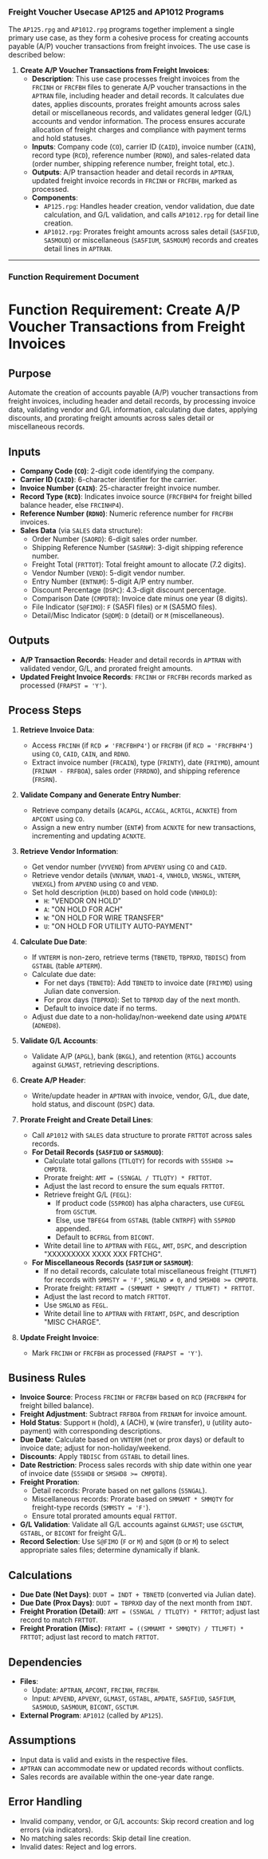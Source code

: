 ### **Freight Voucher Usecase AP125 and AP1012 Programs**

The `AP125.rpg` and `AP1012.rpg` programs together implement a single primary use case, as they form a cohesive process for creating accounts payable (A/P) voucher transactions from freight invoices. The use case is described below:

1. **Create A/P Voucher Transactions from Freight Invoices**:
   - **Description**: This use case processes freight invoices from the `FRCINH` or `FRCFBH` files to generate A/P voucher transactions in the `APTRAN` file, including header and detail records. It calculates due dates, applies discounts, prorates freight amounts across sales detail or miscellaneous records, and validates general ledger (G/L) accounts and vendor information. The process ensures accurate allocation of freight charges and compliance with payment terms and hold statuses.
   - **Inputs**: Company code (`CO`), carrier ID (`CAID`), invoice number (`CAIN`), record type (`RCD`), reference number (`RDNO`), and sales-related data (order number, shipping reference number, freight total, etc.).
   - **Outputs**: A/P transaction header and detail records in `APTRAN`, updated freight invoice records in `FRCINH` or `FRCFBH`, marked as processed.
   - **Components**:
     - `AP125.rpg`: Handles header creation, vendor validation, due date calculation, and G/L validation, and calls `AP1012.rpg` for detail line creation.
     - `AP1012.rpg`: Prorates freight amounts across sales detail (`SA5FIUD`, `SA5MOUD`) or miscellaneous (`SA5FIUM`, `SA5MOUM`) records and creates detail lines in `APTRAN`.

---

### **Function Requirement Document**



# Function Requirement: Create A/P Voucher Transactions from Freight Invoices

## **Purpose**
Automate the creation of accounts payable (A/P) voucher transactions from freight invoices, including header and detail records, by processing invoice data, validating vendor and G/L information, calculating due dates, applying discounts, and prorating freight amounts across sales detail or miscellaneous records.

## **Inputs**
- **Company Code (`CO`)**: 2-digit code identifying the company.
- **Carrier ID (`CAID`)**: 6-character identifier for the carrier.
- **Invoice Number (`CAIN`)**: 25-character freight invoice number.
- **Record Type (`RCD`)**: Indicates invoice source (`FRCFBHP4` for freight billed balance header, else `FRCINHP4`).
- **Reference Number (`RDNO`)**: Numeric reference number for `FRCFBH` invoices.
- **Sales Data** (via `SALES` data structure):
  - Order Number (`SAORD`): 6-digit sales order number.
  - Shipping Reference Number (`SASRN#`): 3-digit shipping reference number.
  - Freight Total (`FRTTOT`): Total freight amount to allocate (7.2 digits).
  - Vendor Number (`VEND`): 5-digit vendor number.
  - Entry Number (`ENTNUM`): 5-digit A/P entry number.
  - Discount Percentage (`DSPC`): 4.3-digit discount percentage.
  - Comparison Date (`CMPDT8`): Invoice date minus one year (8 digits).
  - File Indicator (`S@FIMO`): `F` (SA5FI files) or `M` (SA5MO files).
  - Detail/Misc Indicator (`S@DM`): `D` (detail) or `M` (miscellaneous).

## **Outputs**
- **A/P Transaction Records**: Header and detail records in `APTRAN` with validated vendor, G/L, and prorated freight amounts.
- **Updated Freight Invoice Records**: `FRCINH` or `FRCFBH` records marked as processed (`FRAPST = 'Y'`).

## **Process Steps**
1. **Retrieve Invoice Data**:
   - Access `FRCINH` (if `RCD ≠ 'FRCFBHP4'`) or `FRCFBH` (if `RCD = 'FRCFBHP4'`) using `CO`, `CAID`, `CAIN`, and `RDNO`.
   - Extract invoice number (`FRCAIN`), type (`FRINTY`), date (`FRIYMD`), amount (`FRINAM - FRFBOA`), sales order (`FRRDNO`), and shipping reference (`FRSRN`).

2. **Validate Company and Generate Entry Number**:
   - Retrieve company details (`ACAPGL`, `ACCAGL`, `ACRTGL`, `ACNXTE`) from `APCONT` using `CO`.
   - Assign a new entry number (`ENT#`) from `ACNXTE` for new transactions, incrementing and updating `ACNXTE`.

3. **Retrieve Vendor Information**:
   - Get vendor number (`VYVEND`) from `APVENY` using `CO` and `CAID`.
   - Retrieve vendor details (`VNVNAM`, `VNAD1-4`, `VNHOLD`, `VNSNGL`, `VNTERM`, `VNEXGL`) from `APVEND` using `CO` and `VEND`.
   - Set hold description (`HLDD`) based on hold code (`VNHOLD`):
     - `H`: "VENDOR ON HOLD"
     - `A`: "ON HOLD FOR ACH"
     - `W`: "ON HOLD FOR WIRE TRANSFER"
     - `U`: "ON HOLD FOR UTILITY AUTO-PAYMENT"

4. **Calculate Due Date**:
   - If `VNTERM` is non-zero, retrieve terms (`TBNETD`, `TBPRXD`, `TBDISC`) from `GSTABL` (table `APTERM`).
   - Calculate due date:
     - For net days (`TBNETD`): Add `TBNETD` to invoice date (`FRIYMD`) using Julian date conversion.
     - For prox days (`TBPRXD`): Set to `TBPRXD` day of the next month.
     - Default to invoice date if no terms.
   - Adjust due date to a non-holiday/non-weekend date using `APDATE` (`ADNED8`).

5. **Validate G/L Accounts**:
   - Validate A/P (`APGL`), bank (`BKGL`), and retention (`RTGL`) accounts against `GLMAST`, retrieving descriptions.

6. **Create A/P Header**:
   - Write/update header in `APTRAN` with invoice, vendor, G/L, due date, hold status, and discount (`DSPC`) data.

7. **Prorate Freight and Create Detail Lines**:
   - Call `AP1012` with `SALES` data structure to prorate `FRTTOT` across sales records.
   - **For Detail Records (`SA5FIUD` or `SA5MOUD`)**:
     - Calculate total gallons (`TTLQTY`) for records with `S5SHD8 >= CMPDT8`.
     - Prorate freight: `AMT = (S5NGAL / TTLQTY) * FRTTOT`.
     - Adjust the last record to ensure the sum equals `FRTTOT`.
     - Retrieve freight G/L (`FEGL`):
       - If product code (`S5PROD`) has alpha characters, use `CUFEGL` from `GSCTUM`.
       - Else, use `TBFEG4` from `GSTABL` (table `CNTRPF`) with `S5PROD` appended.
       - Default to `BCFRGL` from `BICONT`.
     - Write detail line to `APTRAN` with `FEGL`, `AMT`, `DSPC`, and description "XXXXXXXXX XXXX XXX FRTCHG".
   - **For Miscellaneous Records (`SA5FIUM` or `SA5MOUM`)**:
     - If no detail records, calculate total miscellaneous freight (`TTLMFT`) for records with `SMMSTY = 'F'`, `SMGLNO ≠ 0`, and `SMSHD8 >= CMPDT8`.
     - Prorate freight: `FRTAMT = (SMMAMT * SMMQTY / TTLMFT) * FRTTOT`.
     - Adjust the last record to match `FRTTOT`.
     - Use `SMGLNO` as `FEGL`.
     - Write detail line to `APTRAN` with `FRTAMT`, `DSPC`, and description "MISC CHARGE".

8. **Update Freight Invoice**:
   - Mark `FRCINH` or `FRCFBH` as processed (`FRAPST = 'Y'`).

## **Business Rules**
- **Invoice Source**: Process `FRCINH` or `FRCFBH` based on `RCD` (`FRCFBHP4` for freight billed balance).
- **Freight Adjustment**: Subtract `FRFBOA` from `FRINAM` for invoice amount.
- **Hold Status**: Support `H` (hold), `A` (ACH), `W` (wire transfer), `U` (utility auto-payment) with corresponding descriptions.
- **Due Date**: Calculate based on `VNTERM` (net or prox days) or default to invoice date; adjust for non-holiday/weekend.
- **Discounts**: Apply `TBDISC` from `GSTABL` to detail lines.
- **Date Restriction**: Process sales records with ship date within one year of invoice date (`S5SHD8` or `SMSHD8 >= CMPDT8`).
- **Freight Proration**:
  - Detail records: Prorate based on net gallons (`S5NGAL`).
  - Miscellaneous records: Prorate based on `SMMAMT * SMMQTY` for freight-type records (`SMMSTY = 'F'`).
  - Ensure total prorated amounts equal `FRTTOT`.
- **G/L Validation**: Validate all G/L accounts against `GLMAST`; use `GSCTUM`, `GSTABL`, or `BICONT` for freight G/L.
- **Record Selection**: Use `S@FIMO` (`F` or `M`) and `S@DM` (`D` or `M`) to select appropriate sales files; determine dynamically if blank.

## **Calculations**
- **Due Date (Net Days)**: `DUDT = INDT + TBNETD` (converted via Julian date).
- **Due Date (Prox Days)**: `DUDT = TBPRXD` day of the next month from `INDT`.
- **Freight Proration (Detail)**: `AMT = (S5NGAL / TTLQTY) * FRTTOT`; adjust last record to match `FRTTOT`.
- **Freight Proration (Misc)**: `FRTAMT = ((SMMAMT * SMMQTY) / TTLMFT) * FRTTOT`; adjust last record to match `FRTTOT`.

## **Dependencies**
- **Files**:
  - Update: `APTRAN`, `APCONT`, `FRCINH`, `FRCFBH`.
  - Input: `APVEND`, `APVENY`, `GLMAST`, `GSTABL`, `APDATE`, `SA5FIUD`, `SA5FIUM`, `SA5MOUD`, `SA5MOUM`, `BICONT`, `GSCTUM`.
- **External Program**: `AP1012` (called by `AP125`).

## **Assumptions**
- Input data is valid and exists in the respective files.
- `APTRAN` can accommodate new or updated records without conflicts.
- Sales records are available within the one-year date range.

## **Error Handling**
- Invalid company, vendor, or G/L accounts: Skip record creation and log errors (via indicators).
- No matching sales records: Skip detail line creation.
- Invalid dates: Reject and log errors.

